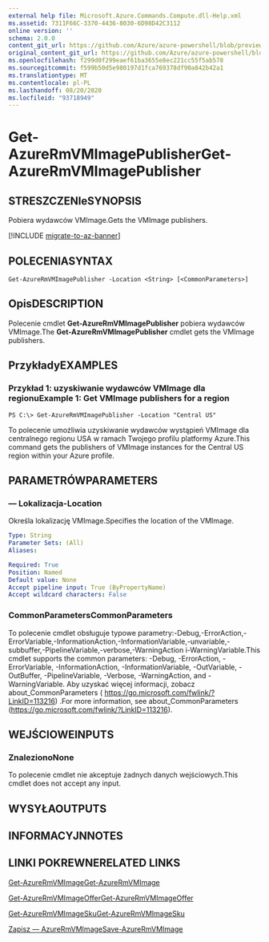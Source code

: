 ```yaml
---
external help file: Microsoft.Azure.Commands.Compute.dll-Help.xml
ms.assetid: 7311F66C-3370-4436-8030-6D98D42C3112
online version: ''
schema: 2.0.0
content_git_url: https://github.com/Azure/azure-powershell/blob/preview/src/ResourceManager/Compute/Stack/Commands.Compute/help/Get-AzureRmVMImagePublisher.md
original_content_git_url: https://github.com/Azure/azure-powershell/blob/preview/src/ResourceManager/Compute/Stack/Commands.Compute/help/Get-AzureRmVMImagePublisher.md
ms.openlocfilehash: f299d0f299eaef61ba3655e8ec221cc55f5ab578
ms.sourcegitcommit: f599b50d5e980197d1fca769378df90a842b42a1
ms.translationtype: MT
ms.contentlocale: pl-PL
ms.lasthandoff: 08/20/2020
ms.locfileid: "93718949"
---
```

# <span data-ttu-id="86f7d-101">Get-AzureRmVMImagePublisher</span><span class="sxs-lookup"><span data-stu-id="86f7d-101">Get-AzureRmVMImagePublisher</span></span>

## <span data-ttu-id="86f7d-102">STRESZCZENIe</span><span class="sxs-lookup"><span data-stu-id="86f7d-102">SYNOPSIS</span></span>
<span data-ttu-id="86f7d-103">Pobiera wydawców VMImage.</span><span class="sxs-lookup"><span data-stu-id="86f7d-103">Gets the VMImage publishers.</span></span>

[!INCLUDE [migrate-to-az-banner](../../includes/migrate-to-az-banner.md)]

## <span data-ttu-id="86f7d-104">POLECENIA</span><span class="sxs-lookup"><span data-stu-id="86f7d-104">SYNTAX</span></span>

```
Get-AzureRmVMImagePublisher -Location <String> [<CommonParameters>]
```

## <span data-ttu-id="86f7d-105">Opis</span><span class="sxs-lookup"><span data-stu-id="86f7d-105">DESCRIPTION</span></span>
<span data-ttu-id="86f7d-106">Polecenie cmdlet **Get-AzureRmVMImagePublisher** pobiera wydawców VMImage.</span><span class="sxs-lookup"><span data-stu-id="86f7d-106">The **Get-AzureRmVMImagePublisher** cmdlet gets the VMImage publishers.</span></span>

## <span data-ttu-id="86f7d-107">Przykłady</span><span class="sxs-lookup"><span data-stu-id="86f7d-107">EXAMPLES</span></span>

### <span data-ttu-id="86f7d-108">Przykład 1: uzyskiwanie wydawców VMImage dla regionu</span><span class="sxs-lookup"><span data-stu-id="86f7d-108">Example 1: Get VMImage publishers for a region</span></span>
```
PS C:\> Get-AzureRmVMImagePublisher -Location "Central US"
```

<span data-ttu-id="86f7d-109">To polecenie umożliwia uzyskiwanie wydawców wystąpień VMImage dla centralnego regionu USA w ramach Twojego profilu platformy Azure.</span><span class="sxs-lookup"><span data-stu-id="86f7d-109">This command gets the publishers of VMImage instances for the Central US region within your Azure profile.</span></span>

## <span data-ttu-id="86f7d-110">PARAMETRÓW</span><span class="sxs-lookup"><span data-stu-id="86f7d-110">PARAMETERS</span></span>

### <span data-ttu-id="86f7d-111">— Lokalizacja</span><span class="sxs-lookup"><span data-stu-id="86f7d-111">-Location</span></span>
<span data-ttu-id="86f7d-112">Określa lokalizację VMImage.</span><span class="sxs-lookup"><span data-stu-id="86f7d-112">Specifies the location of the VMImage.</span></span>

```yaml
Type: String
Parameter Sets: (All)
Aliases: 

Required: True
Position: Named
Default value: None
Accept pipeline input: True (ByPropertyName)
Accept wildcard characters: False
```

### <span data-ttu-id="86f7d-113">CommonParameters</span><span class="sxs-lookup"><span data-stu-id="86f7d-113">CommonParameters</span></span>
<span data-ttu-id="86f7d-114">To polecenie cmdlet obsługuje typowe parametry:-Debug,-ErrorAction,-ErrorVariable,-InformationAction,-InformationVariable,-unvariable,-subbuffer,-PipelineVariable,-verbose,-WarningAction i-WarningVariable.</span><span class="sxs-lookup"><span data-stu-id="86f7d-114">This cmdlet supports the common parameters: -Debug, -ErrorAction, -ErrorVariable, -InformationAction, -InformationVariable, -OutVariable, -OutBuffer, -PipelineVariable, -Verbose, -WarningAction, and -WarningVariable.</span></span> <span data-ttu-id="86f7d-115">Aby uzyskać więcej informacji, zobacz about_CommonParameters ( https://go.microsoft.com/fwlink/?LinkID=113216) .</span><span class="sxs-lookup"><span data-stu-id="86f7d-115">For more information, see about_CommonParameters (https://go.microsoft.com/fwlink/?LinkID=113216).</span></span>

## <span data-ttu-id="86f7d-116">WEJŚCIOWE</span><span class="sxs-lookup"><span data-stu-id="86f7d-116">INPUTS</span></span>

### <span data-ttu-id="86f7d-117">Znaleziono</span><span class="sxs-lookup"><span data-stu-id="86f7d-117">None</span></span>
<span data-ttu-id="86f7d-118">To polecenie cmdlet nie akceptuje żadnych danych wejściowych.</span><span class="sxs-lookup"><span data-stu-id="86f7d-118">This cmdlet does not accept any input.</span></span>

## <span data-ttu-id="86f7d-119">WYSYŁA</span><span class="sxs-lookup"><span data-stu-id="86f7d-119">OUTPUTS</span></span>

## <span data-ttu-id="86f7d-120">INFORMACYJN</span><span class="sxs-lookup"><span data-stu-id="86f7d-120">NOTES</span></span>

## <span data-ttu-id="86f7d-121">LINKI POKREWNE</span><span class="sxs-lookup"><span data-stu-id="86f7d-121">RELATED LINKS</span></span>

[<span data-ttu-id="86f7d-122">Get-AzureRmVMImage</span><span class="sxs-lookup"><span data-stu-id="86f7d-122">Get-AzureRmVMImage</span></span>](./Get-AzureRmVMImage.md)

[<span data-ttu-id="86f7d-123">Get-AzureRmVMImageOffer</span><span class="sxs-lookup"><span data-stu-id="86f7d-123">Get-AzureRmVMImageOffer</span></span>](./Get-AzureRmVMImageOffer.md)

[<span data-ttu-id="86f7d-124">Get-AzureRmVMImageSku</span><span class="sxs-lookup"><span data-stu-id="86f7d-124">Get-AzureRmVMImageSku</span></span>](./Get-AzureRmVMImageSku.md)

[<span data-ttu-id="86f7d-125">Zapisz — AzureRmVMImage</span><span class="sxs-lookup"><span data-stu-id="86f7d-125">Save-AzureRmVMImage</span></span>](./Save-AzureRmVMImage.md)


